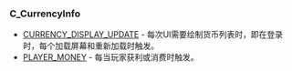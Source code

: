 ### C\_CurrencyInfo

* [CURRENCY\_DISPLAY\_UPDATE](https://wow.gamepedia.com/CURRENCY_DISPLAY_UPDATE) - 每次UI需要绘制货币列表时，即在登录时，每个加载屏幕和重新加载时触发。
* [PLAYER\_MONEY](https://wow.gamepedia.com/PLAYER_MONEY) - 每当玩家获利或消费时触发。



